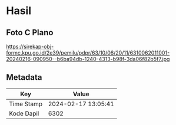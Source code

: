 # Hasil

## Foto C Plano

https://sirekap-obj-formc.kpu.go.id/2e39/pemilu/pdpr/63/10/06/20/11/6310062011001-20240216-090950--b6ba94db-1240-4313-b98f-3da06f82b5f7.jpg


## Metadata

| Key        | Value               |
| ---------- | ------------------- |
| Time Stamp | 2024-02-17 13:05:41 |
| Kode Dapil | 6302                |



